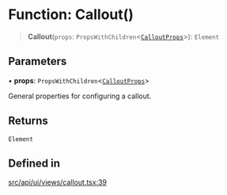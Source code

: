 # Function: Callout()

> **Callout**(`props`: `PropsWithChildren`\<[`CalloutProps`](../interfaces/CalloutProps.md)\>): `Element`

## Parameters

• **props**: `PropsWithChildren`\<[`CalloutProps`](../interfaces/CalloutProps.md)\>

General properties for configuring a callout.

## Returns

`Element`

## Defined in

[src/api/ui/views/callout.tsx:39](https://github.com/GamerGirlandCo/datacore/blob/73f36550e501eb29175b69b6a097ff3d4401efc7/src/api/ui/views/callout.tsx#L39)
